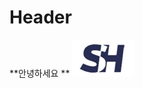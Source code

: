 <!-- TITLE: New Page -->
<!-- SUBTITLE: A quick summary of New Page -->

# Header
**안녕하세요 ** ![1111](/uploads/1111.jpg "1111")